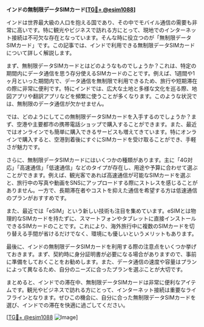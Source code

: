 **インドの無制限データSIMカード[[TG💪+ @esim1088](https://t.me/s/esim1088)]**

インドは世界最大級の人口を抱える国であり、その中でモバイル通信の需要も非常に高いです。特に観光やビジネスで訪れる方にとって、現地でのインターネット接続は不可欠な存在となっています。そんな時に役立つのが「無制限データSIMカード」です。この記事では、インドで利用できる無制限データSIMカードについて詳しく解説します。

まず、無制限データSIMカードとはどのようなものでしょうか？これは、特定の期間内にデータ通信を思う存分使えるSIMカードのことです。例えば、1週間や1ヶ月といった期間内で、データ通信を無制限で利用できるため、旅行や短期滞在の際に非常に便利です。特にインドでは、広大な土地と多様な文化を巡る際、地図アプリや翻訳アプリなどを頻繁に使うことが多くなります。このような状況では、無制限のデータ通信が欠かせません。

では、どのようにしてこの無制限データSIMカードを入手するのでしょうか？まず、空港や主要都市の携帯電話ショップで購入することができます。また、最近ではオンラインでも簡単に購入できるサービスも増えてきています。特にオンラインで購入すると、空港到着後にすぐにSIMカードを受け取ることができ、手軽さが魅力です。

さらに、無制限データSIMカードにはいくつかの種類があります。主に「4G対応」「高速通信」「低速通信」などのタイプが存在し、用途や予算に合わせて選ぶことができます。例えば、観光客であれば高速通信が可能なSIMカードを選ぶと、旅行中の写真や動画をSNSにアップロードする際にストレスを感じることがありません。一方で、長期滞在者やコストを抑えた通信を希望する方は低速通信のプランがおすすめです。

また、最近では「eSIM」という新しい技術も注目を集めています。eSIMとは物理的なSIMカードを持たずに、スマートフォンやタブレットに直接インストールできるSIMカードのことです。これにより、海外旅行中に複数のSIMカードを切り替える手間が省けるだけでなく、環境にも優しいというメリットもあります。

最後に、インドの無制限データSIMカードを利用する際の注意点をいくつか挙げておきます。まず、契約時に身分証明書が必要になる場合がありますので、事前に準備をしておくことをお勧めします。また、データ通信の速度や容量はプランによって異なるため、自分のニーズに合ったプランを選ぶことが大切です。

まとめると、インドでの滞在中、無制限データSIMカードは非常に便利なアイテムです。観光やビジネスで訪れる方にとって、インターネット接続は重要なライフラインとなります。ぜひこの機会に、自分に合った無制限データSIMカードを選び、インドでの滞在を快適に過ごしてください。

[[TG💪+ @esim1088](https://t.me/s/esim1088) ![Image](https://i.postimg.cc/Y0z9fWf4/image.png)]